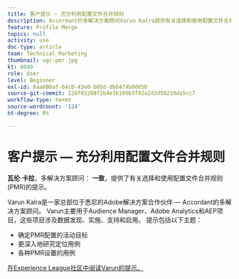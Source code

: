 ```yaml
---
title: 客户提示 — 充分利用配置文件合并规则
description: Accordant的多解决方案顾问Varun Kalra提供有关选择和使用配置文件合并规则(PMR)的提示。
feature: Profile Merge
topics: null
activity: use
doc-type: article
team: Technical Marketing
thumbnail: ugc-pmr.jpg
kt: 6049
role: User
level: Beginner
exl-id: 8aa800af-64c0-43e0-b05d-dbb4f4b0d05b
source-git-commit: 124f03208f2b4e3b109b3f02a2d3d59210da5cc7
workflow-type: tm+mt
source-wordcount: '124'
ht-degree: 0%

---
```


# 客户提示 — 充分利用配置文件合并规则

**瓦伦·卡拉**，多解决方案顾问： **一致**，提供了有关选择和使用配置文件合并规则(PMR)的提示。

Varun Kalra是一家总部位于悉尼的Adobe解决方案合作伙伴 — Accordant的多解决方案顾问。 Varun主要用于Audience Manager、Adobe Analytics和AEP项目，这些项目涉及数据发现、实施、支持和启用。 提示包括以下主题：

* 确定PMR配置的活动目标
* 更深入地研究定位用例
* 各种PMR设置的用例

[在Experience League社区中阅读Varun的提示。](https://experienceleaguecommunities.adobe.com/t5/adobe-audience-manager-blogs/getting-the-most-out-of-profile-merge-rules-tips-tricks-and/ba-p/372248)
